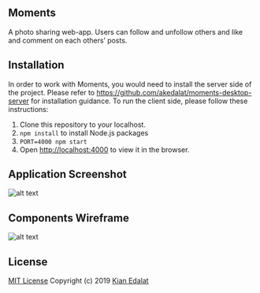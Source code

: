 ## Moments
A photo sharing web-app. Users can follow and unfollow others and like and comment on each others’ posts.

## Installation
In order to work with Moments, you would need to install the server side of the project.
Please refer to https://github.com/akedalat/moments-desktop-server for installation guidance. 
To run the client side, please follow these instructions: 
1. Clone this repository to your localhost.
2. `npm install` to install Node.js packages
3. `PORT=4000 npm start` 
4. Open [http://localhost:4000](http://localhost:4000) to view it in the browser.

## Application Screenshot
![alt text](https://github.com/akedalat/moments-desktop-client/blob/master/public/screenshot.png)

## Components Wireframe
![alt text](https://github.com/akedalat/moments-desktop-client/blob/master/public/wireframe.png)

## License
[MIT License](https://github.com/akedalat/moments-desktop-client/blob/master/LICENSE)
Copyright (c) 2019 [Kian Edalat](https://github.com/akedalat)



